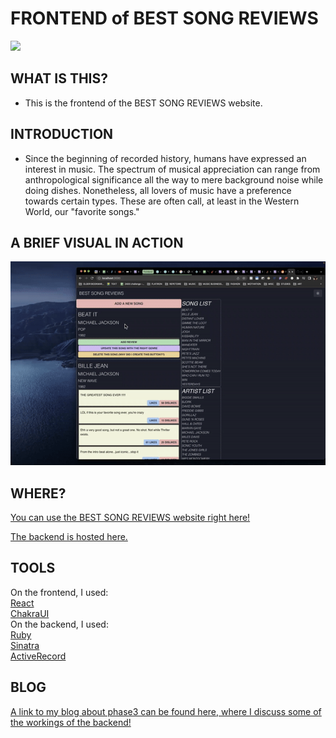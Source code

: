 # FRONTEND of BEST SONG REVIEWS

<!-- <img src="https://img.shields.io/badge/phase3-project-blue?style=flat-square&logo=react"> -->
<img src="https://img.shields.io/badge/phase3-project-blue?style=flat-square&logo=react">

## WHAT IS THIS?
- This is the frontend of the BEST SONG REVIEWS website.

## INTRODUCTION

- Since the beginning of recorded history, humans have expressed an interest in music. The spectrum of musical appreciation can range from anthropological significance all the way to mere background noise while doing dishes. Nonetheless, all lovers of music have a preference towards certain types. These are often call, at least in the Western World, our "favorite songs."



## A BRIEF VISUAL IN ACTION
![add-demo](https://github.com/majaliju/sinatra-react-frontend/blob/main/project3_demo.gif)


## WHERE?
[You can use the BEST SONG REVIEWS website right here!](https://majaliju.com/)<br />

[The backend is hosted here.](https://github.com/majaliju/sinatra-react-backend)<br />




## TOOLS
On the frontend, I used:<br />
[React](https://reactjs.org/)<br />
[ChakraUI](https://chakra-ui.com/)<br />
On the backend, I used:<br />
[Ruby](https://www.ruby-lang.org/en/) <br />
[Sinatra](https://sinatrarb.com/)<br />
[ActiveRecord](https://guides.rubyonrails.org/active_record_basics.html)<br />

## BLOG
[A link to my blog about phase3 can be found here, where I discuss some of the workings of the backend!](https://medium.com/@majalijunyc/the-fun-of-activerecord-associations-and-the-journey-that-lead-me-to-includes-c15cabf0957)

